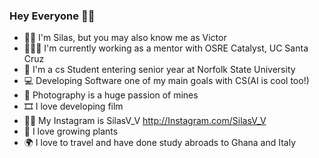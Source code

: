 ### Hey Everyone 👋🏾

- 🕴🏾 I'm Silas, but you may also know me as Victor
- 🏄🏾‍♂️ I'm currently working as a mentor with OSRE Catalyst, UC Santa Cruz
- 🔰 I'm a cs Student entering senior year at Norfolk State University
- 💻 Developing Software one of my main goals with CS(AI is cool too!)
- 📸 Photography is a huge passion of mines
- 🎞️ I love developing film
- 🤳🏾 My Instagram is SilasV_V http://Instagram.com/SilasV_V
- 🌱 I love growing plants
- 🌍 I love to travel and have done study abroads to Ghana and Italy 
<!--
**SilasVM/SilasVM** is a ✨ _special_ ✨ repository because its `README.md` (this file) appears on your GitHub profile.

Here are some ideas to get you started:

- 🔭 I’m currently working on ...

- 👯 I’m looking to collaborate on ...
- 🤔 I’m looking for help with ...
- 💬 Ask me about ...
- 📫 How to reach me: ...
- 😄 Pronouns: ...
- ⚡ Fun fact: ...
-->
